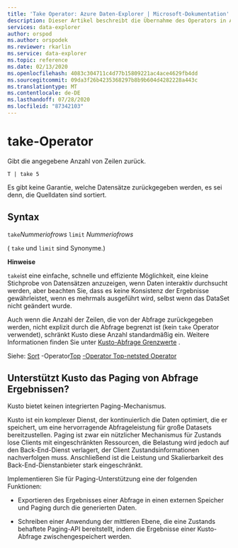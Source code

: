 ```yaml
---
title: 'Take Operator: Azure Daten-Explorer | Microsoft-Dokumentation'
description: Dieser Artikel beschreibt die Übernahme des Operators in Azure Daten-Explorer.
services: data-explorer
author: orspod
ms.author: orspodek
ms.reviewer: rkarlin
ms.service: data-explorer
ms.topic: reference
ms.date: 02/13/2020
ms.openlocfilehash: 4083c304711c4d77b15809221ac4ace4629fb4dd
ms.sourcegitcommit: 09da3f26b4235368297b8b9b604d4282228a443c
ms.translationtype: MT
ms.contentlocale: de-DE
ms.lasthandoff: 07/28/2020
ms.locfileid: "87342103"
---
```

# <a name="take-operator"></a>take-Operator

Gibt die angegebene Anzahl von Zeilen zurück.

```kusto
T | take 5
```

Es gibt keine Garantie, welche Datensätze zurückgegeben werden, es sei denn, die Quelldaten sind sortiert.

## <a name="syntax"></a>Syntax

`take`*Nummeriofrows* 
 `limit` *Nummeriofrows*

( `take` und `limit` sind Synonyme.)

**Hinweise**

`take`ist eine einfache, schnelle und effiziente Möglichkeit, eine kleine Stichprobe von Datensätzen anzuzeigen, wenn Daten interaktiv durchsucht werden, aber beachten Sie, dass es keine Konsistenz der Ergebnisse gewährleistet, wenn es mehrmals ausgeführt wird, selbst wenn das DataSet nicht geändert wurde.

Auch wenn die Anzahl der Zeilen, die von der Abfrage zurückgegeben werden, nicht explizit durch die Abfrage begrenzt ist (kein `take` Operator verwendet), schränkt Kusto diese Anzahl standardmäßig ein.
Weitere Informationen finden Sie unter [Kusto-Abfrage Grenzwerte](../concepts/querylimits.md) .

Siehe: [Sort](sortoperator.md) 
 -Operator[Top](topoperator.md) 
 [-Operator Top-netsted Operator](topnestedoperator.md)

## <a name="does-kusto-support-paging-of-query-results"></a>Unterstützt Kusto das Paging von Abfrage Ergebnissen?

Kusto bietet keinen integrierten Paging-Mechanismus.

Kusto ist ein komplexer Dienst, der kontinuierlich die Daten optimiert, die er speichert, um eine hervorragende Abfrageleistung für große Datasets bereitzustellen. Paging ist zwar ein nützlicher Mechanismus für Zustands lose Clients mit eingeschränkten Ressourcen, die Belastung wird jedoch auf den Back-End-Dienst verlagert, der Client Zustandsinformationen nachverfolgen muss. Anschließend ist die Leistung und Skalierbarkeit des Back-End-Dienstanbieter stark eingeschränkt.

Implementieren Sie für Paging-Unterstützung eine der folgenden Funktionen:

* Exportieren des Ergebnisses einer Abfrage in einen externen Speicher und Paging durch die generierten Daten.

* Schreiben einer Anwendung der mittleren Ebene, die eine Zustands behaftete Paging-API bereitstellt, indem die Ergebnisse einer Kusto-Abfrage zwischengespeichert werden.

